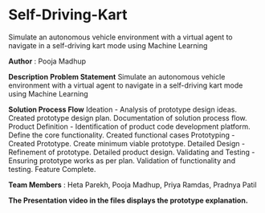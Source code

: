 # Self-Driving-Kart
Simulate an autonomous vehicle environment with a virtual agent to navigate in a self-driving kart mode using Machine Learning

**Author** : Pooja Madhup

**Description** 
**Problem Statement** 
Simulate an autonomous vehicle environment with a virtual agent to navigate in a self-driving kart mode using Machine Learning

**Solution Process Flow**
Ideation - Analysis of prototype design ideas. Created prototype design plan. Documentation of solution process flow.
Product Definition - Identification of product code development platform. Define the core functionality. Created functional cases
Prototyping - Created Prototype. Create minimum viable prototype.
Detailed Design - Refinement of prototype. Detailed product design.
Validating and Testing - Ensuring prototype works as per plan. Validation of functionality and testing. Feature Complete.

**Team Members** :  Heta Parekh, Pooja Madhup, Priya Ramdas, Pradnya Patil

**The Presentation video in the files displays the prototype explanation.**
